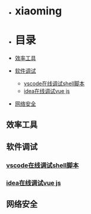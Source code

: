 - # xiaoming

- # 目录
- [效率工具](#效率工具)
- [软件调试](#软件调试)
  - [vscode在线调试shell脚本](#vscode在线调试shell脚本)
  - [idea在线调试vue js](#idea在线调试vue-js)
- [网络安全](#网络安全)


## 效率工具

## 软件调试
### [vscode在线调试shell脚本](code/network/vscode-deubg-shell)    
### [idea在线调试vue js](https://github.com/ymm135/vue-debug)  
## 网络安全

